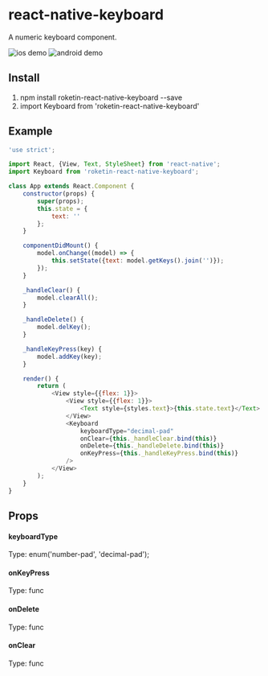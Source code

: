 # react-native-keyboard
A numeric keyboard component.

![ios demo](./doc/ios.png) ![android demo](./doc/android.png)

## Install
1. npm install roketin-react-native-keyboard --save
2. import Keyboard from 'roketin-react-native-keyboard'


## Example
```javascript
'use strict';

import React, {View, Text, StyleSheet} from 'react-native';
import Keyboard from 'roketin-react-native-keyboard';

class App extends React.Component {
    constructor(props) {
        super(props);
        this.state = {
            text: ''
        };
    }

    componentDidMount() {
        model.onChange((model) => {
            this.setState({text: model.getKeys().join('')});
        });
    }

    _handleClear() {
        model.clearAll();
    }

    _handleDelete() {
        model.delKey();
    }

    _handleKeyPress(key) {
        model.addKey(key);
    }

    render() {
        return (
            <View style={{flex: 1}}>
                <View style={{flex: 1}}>
                    <Text style={styles.text}>{this.state.text}</Text>
                </View>    
                <Keyboard 
                    keyboardType="decimal-pad"
                    onClear={this._handleClear.bind(this)}
                    onDelete={this._handleDelete.bind(this)}
                    onKeyPress={this._handleKeyPress.bind(this)}
                />
            </View>
        );
    }
}
```

## Props

#### keyboardType
Type: enum('number-pad', 'decimal-pad');

#### onKeyPress
Type: func


#### onDelete
Type: func


#### onClear
Type: func
